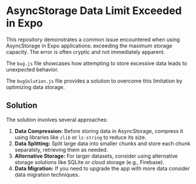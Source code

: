 # AsyncStorage Data Limit Exceeded in Expo

This repository demonstrates a common issue encountered when using AsyncStorage in Expo applications: exceeding the maximum storage capacity. The error is often cryptic and not immediately apparent.

The `bug.js` file showcases how attempting to store excessive data leads to unexpected behavior.

The `bugSolution.js` file provides a solution to overcome this limitation by optimizing data storage.

## Solution

The solution involves several approaches:

1. **Data Compression:** Before storing data in AsyncStorage, compress it using libraries like `zlib` or `lz-string` to reduce its size.
2. **Data Splitting:** Split large data into smaller chunks and store each chunk separately, retrieving them as needed.
3. **Alternative Storage:** For larger datasets, consider using alternative storage solutions like SQLite or cloud storage (e.g., Firebase).
4. **Data Migration:** If you need to upgrade the app with more data consider data migration techniques.